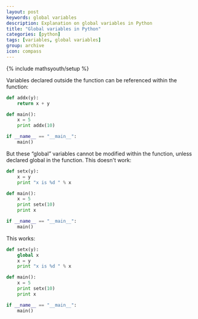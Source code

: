 ```yaml
---
layout: post
keywords: global variables
description: Explanation on global variables in Python
title: "Global variables in Python"
categories: [python]
tags: [variables, global variables]
group: archive
icon: compass
---
```

{% include mathsyouth/setup %}

Variables declared outside the function can be referenced within the function:

```Python
def addx(y):
    return x + y

def main():
    x = 5
    print addx(10)

if __name__ == "__main__":
    main()
```

But these “global” variables cannot be modified within the function, unless declared global in the function. This doesn't work:

```Python
def setx(y):
    x = y
    print "x is %d " % x

def main():
    x = 5
    print setx(10)
    print x

if __name__ == "__main__":
    main()
```

This works:

```Python
def setx(y):
    global x
    x = y
    print "x is %d " % x

def main():
    x = 5
    print setx(10)
    print x

if __name__ == "__main__":
    main()
```
